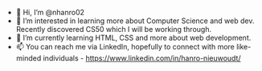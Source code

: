 - 👋 Hi, I’m @nhanro02
- 👀 I’m interested in learning more about Computer Science and web dev. Recently discovered CS50 which I will be working through.
- 🌱 I’m currently learning HTML, CSS and more about web development.
- 📫 You can reach me via LinkedIn, hopefully to connect with more like-minded individuals -  https://www.linkedin.com/in/hanro-nieuwoudt/


<!---
nhanro02/nhanro02 is a ✨ special ✨ repository because its `README.md` (this file) appears on your GitHub profile.
You can click the Preview link to take a look at your changes.
--->
